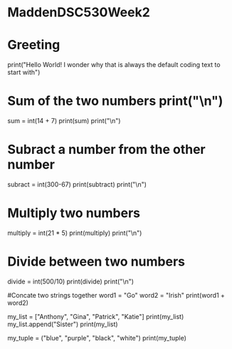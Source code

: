 # MaddenDSC530Week2

# Greeting 
print("Hello World! I wonder why that is always the default coding text to start with") 

# Sum of the two numbers print("\n") 
sum = int(14 + 7) 
print(sum) print("\n") 

# Subract a number from the other number 
subract = int(300-67) 
print(subtract) print("\n") 

# Multiply two numbers 
multiply = int(21 * 5) 
print(multiply) print("\n") 

# Divide between two numbers 
divide = int(500/10) 
print(divide) print("\n")

#Concate two strings together 
word1 = "Go" word2 = "Irish" 
print(word1 + word2) 

my_list = ["Anthony", "Gina", "Patrick", "Katie"] 
print(my_list) my_list.append("Sister") 
print(my_list)

my_tuple = ("blue", "purple", "black", "white") 
print(my_tuple)
